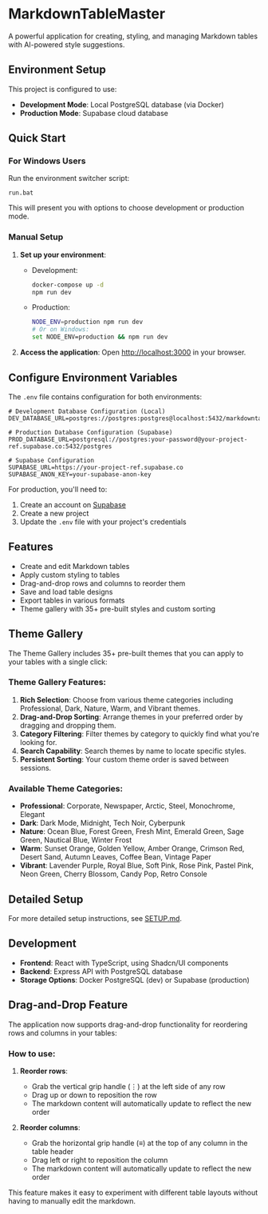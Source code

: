 # MarkdownTableMaster

A powerful application for creating, styling, and managing Markdown tables with AI-powered style suggestions.

## Environment Setup

This project is configured to use:
- **Development Mode**: Local PostgreSQL database (via Docker)
- **Production Mode**: Supabase cloud database

## Quick Start

### For Windows Users

Run the environment switcher script:
```
run.bat
```

This will present you with options to choose development or production mode.

### Manual Setup

1. **Set up your environment**:
   - Development: 
     ```bash
     docker-compose up -d
     npm run dev
     ```
   - Production:
     ```bash
     NODE_ENV=production npm run dev
     # Or on Windows:
     set NODE_ENV=production && npm run dev
     ```

2. **Access the application**: Open [http://localhost:3000](http://localhost:3000) in your browser.

## Configure Environment Variables

The `.env` file contains configuration for both environments:

```
# Development Database Configuration (Local)
DEV_DATABASE_URL=postgres://postgres:postgres@localhost:5432/markdowntablemaster

# Production Database Configuration (Supabase)
PROD_DATABASE_URL=postgresql://postgres:your-password@your-project-ref.supabase.co:5432/postgres

# Supabase Configuration
SUPABASE_URL=https://your-project-ref.supabase.co
SUPABASE_ANON_KEY=your-supabase-anon-key
```

For production, you'll need to:
1. Create an account on [Supabase](https://supabase.com)
2. Create a new project
3. Update the `.env` file with your project's credentials

## Features

- Create and edit Markdown tables
- Apply custom styling to tables
- Drag-and-drop rows and columns to reorder them
- Save and load table designs
- Export tables in various formats
- Theme gallery with 35+ pre-built styles and custom sorting

## Theme Gallery

The Theme Gallery includes 35+ pre-built themes that you can apply to your tables with a single click:

### Theme Gallery Features:

1. **Rich Selection**: Choose from various theme categories including Professional, Dark, Nature, Warm, and Vibrant themes.
2. **Drag-and-Drop Sorting**: Arrange themes in your preferred order by dragging and dropping them.
3. **Category Filtering**: Filter themes by category to quickly find what you're looking for.
4. **Search Capability**: Search themes by name to locate specific styles.
5. **Persistent Sorting**: Your custom theme order is saved between sessions.

### Available Theme Categories:

- **Professional**: Corporate, Newspaper, Arctic, Steel, Monochrome, Elegant
- **Dark**: Dark Mode, Midnight, Tech Noir, Cyberpunk
- **Nature**: Ocean Blue, Forest Green, Fresh Mint, Emerald Green, Sage Green, Nautical Blue, Winter Frost
- **Warm**: Sunset Orange, Golden Yellow, Amber Orange, Crimson Red, Desert Sand, Autumn Leaves, Coffee Bean, Vintage Paper
- **Vibrant**: Lavender Purple, Royal Blue, Soft Pink, Rose Pink, Pastel Pink, Neon Green, Cherry Blossom, Candy Pop, Retro Console

## Detailed Setup

For more detailed setup instructions, see [SETUP.md](SETUP.md).

## Development

- **Frontend**: React with TypeScript, using Shadcn/UI components
- **Backend**: Express API with PostgreSQL database
- **Storage Options**: Docker PostgreSQL (dev) or Supabase (production)

## Drag-and-Drop Feature

The application now supports drag-and-drop functionality for reordering rows and columns in your tables:

### How to use:

1. **Reorder rows**: 
   - Grab the vertical grip handle (⋮) at the left side of any row
   - Drag up or down to reposition the row
   - The markdown content will automatically update to reflect the new order

2. **Reorder columns**:
   - Grab the horizontal grip handle (≡) at the top of any column in the table header
   - Drag left or right to reposition the column
   - The markdown content will automatically update to reflect the new order

This feature makes it easy to experiment with different table layouts without having to manually edit the markdown.

